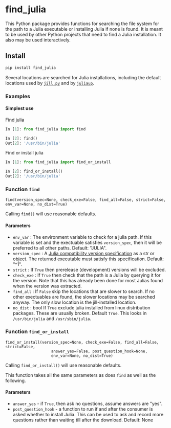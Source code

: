 # find_julia

This Python package provides functions for searching the file system for the path to a Julia
executable or installing Julia if none is found.
It is meant to be used by other Python projects that need to find a Julia installation.
It also may be used interactively.

## Install

```sh
pip install find_julia
```

Several locations are searched for Julia installations, including the default locations
used by [`jill.py`](https://github.com/johnnychen94/jill.py) and
by [`juliaup`](https://github.com/JuliaLang/juliaup).


### Examples

#### Simplest use

Find julia

```python
In [1]: from find_julia import find

In [2]: find()
Out[2]: '/usr/bin/julia'
```

Find or install julia

```python
In [1]: from find_julia import find_or_install

In [2]: find_or_install()
Out[2]: '/usr/bin/julia'
```

### Function `find`

`find(version_spec=None, check_exe=False, find_all=False, strict=False, env_var=None, no_dist=True)`

Calling `find()` will use reasonable defaults.

#### Parameters

-  `env_var` : The environment variable to check for a julia path.
        If this variable is set and the exectuable satisfies `version_spec`, then it will be
        preferred to all other paths. Default: "JULIA".
-  `version_spec` : A [Julia compatibility version specification](https://pkgdocs.julialang.org/v1/compatibility/)
        as a str or object. The returned executable must satisfy this specification. Default: "^1".
-  `strict` : If `True` then prerelease (development) versions will be excluded.
-  `check_exe` : If `True` then check that the path is a Julia by querying it for the version.
        Note that this has already been done for most Julias found when the version was extracted.
-  `find_all` : If `False` skip the locations that are slower to search. If no other exectuables
        are found, the slower locations may be searched anyway. The only slow location is the
        jill-installed location.
-  `no_dist` : bool If `True` exclude julia installed from linux distribution packages. These
        are usually broken. Default `True`. This looks in `/usr/bin/julia` and `/usr/sbin/julia`.


### Function `find_or_install`

```
find_or_install(version_spec=None, check_exe=False, find_all=False, strict=False,
                    answer_yes=False, post_question_hook=None,
                    env_var=None, no_dist=True)
```

Calling `find_or_install()` will use reasonable defaults.

This function takes all the same parameters as does `find` as well as the following.

#### Parameters

-  `answer_yes` - if `True`, then ask no questions, assume answers are "yes".
-  `post_question_hook` -  a function to run if and after the consumer is asked whether
        to install Julia. This can be used to ask and record more questions rather
        than waiting till after the download. Default: None
